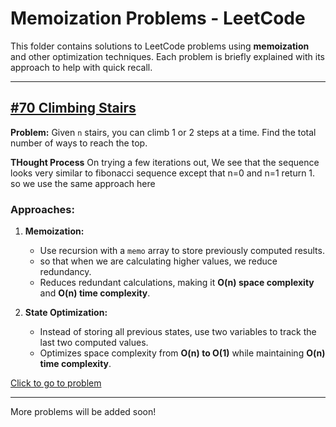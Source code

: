 # Memoization Problems - LeetCode

This folder contains solutions to LeetCode problems using **memoization** and other optimization techniques. Each problem is briefly explained with its approach to help with quick recall.

---

## [#70 Climbing Stairs](#70_climbing_stairs.py)

**Problem:** Given `n` stairs, you can climb 1 or 2 steps at a time. Find the total number of ways to reach the top.

**THought Process** On trying a few iterations out, We see that the sequence looks very similar to fibonacci sequence except that n=0 and n=1 return 1. 
so we use the same approach here
### **Approaches:**
1. **Memoization:**
   - Use recursion with a `memo` array to store previously computed results.
   - so that when we are calculating higher values, we reduce redundancy.
   - Reduces redundant calculations, making it **O(n) space complexity** and **O(n) time complexity**.
   
2. **State Optimization:**
   - Instead of storing all previous states, use two variables to track the last two computed values.
   - Optimizes space complexity from **O(n) to O(1)** while maintaining **O(n) time complexity**.

[Click to go to problem](https://leetcode.com/problems/climbing-stairs/submissions/1593912093/?envType=problem-list-v2&envId=memoization)

---

More problems will be added soon!

